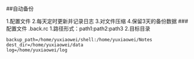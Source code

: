 ##自动备份

1.配置文件
2.每天定时更新并记录日志
3.对文件压缩
4.保留3天的备份数据
###配置文件 .back.rc
1.路径形式：path1:path2:path3
2.目标目录
```
backup_path=/home/yuxiaowei/shell:/home/yuxiaowei/Notes
dest_dir=/home/yuxiaowei/data
log=/home/yuxiaowei/log
```

